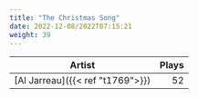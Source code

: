 ```yaml
---
title: "The Christmas Song"
date: 2022-12-08/2022T07:15:21
weight: 39
---
```




 Artist | Plays 
----- | -----:
[Al Jarreau]({{< ref "t1769">}}) | 52
